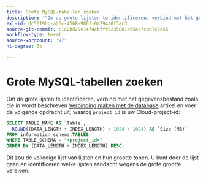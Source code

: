 ```yaml
---
title: Grote MySQL-tabellen zoeken
description: '"Om de grote lijsten te identificeren, verbind met het gegevensbestand zoals die in het [verbindt met het gegevensbestand] (https://devdocs.magento.com/cloud/project/project-conf-files_services-mysql.html#connect-to-the-database) artikel wordt beschreven, en stel het volgende bevel in werking, waar ` project_id'' uw het project ID van de Wolk is:'''
exl-id: dc5019bc-ab6c-4568-986f-0a294a0f3ac3
source-git-commit: c1c2bd29e14f4cbfffb235801e95ec7cbb7c7a55
workflow-type: tm+mt
source-wordcount: '97'
ht-degree: 0%

---
```


# Grote MySQL-tabellen zoeken

Om de grote lijsten te identificeren, verbind met het gegevensbestand zoals die in wordt beschreven [Verbinding maken met de database](https://devdocs.magento.com/cloud/project/project-conf-files_services-mysql.html#connect-to-the-database) artikel en voer de volgende opdracht uit, waarbij `project_id` is uw Cloud-project-id:

```sql
SELECT TABLE_NAME AS `Table`,
  ROUND((DATA_LENGTH + INDEX_LENGTH) / 1024 / 1024) AS `Size (MB)`
FROM information_schema.TABLES
WHERE TABLE_SCHEMA = "<project_id>"
ORDER BY (DATA_LENGTH + INDEX_LENGTH) DESC;
```

Dit zou de volledige lijst van lijsten en hun grootte tonen. U kunt door de lijst gaan en identificeren welke lijsten aandacht wegens de grote grootte vereisen.
